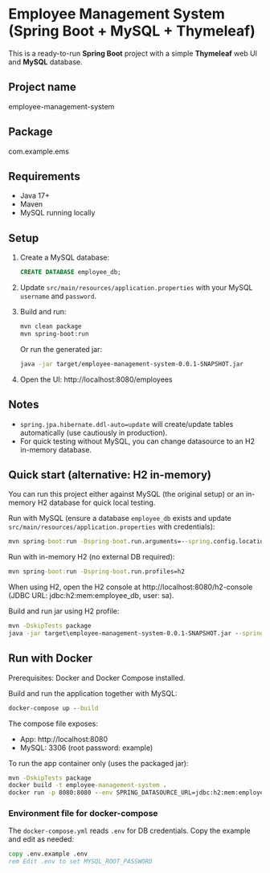 # Employee Management System (Spring Boot + MySQL + Thymeleaf)

This is a ready-to-run **Spring Boot** project with a simple **Thymeleaf** web UI and **MySQL** database.

## Project name
employee-management-system

## Package
com.example.ems

## Requirements
- Java 17+
- Maven
- MySQL running locally

## Setup
1. Create a MySQL database:
   ```sql
   CREATE DATABASE employee_db;
   ```
2. Update `src/main/resources/application.properties` with your MySQL `username` and `password`.

3. Build and run:
   ```bash
   mvn clean package
   mvn spring-boot:run
   ```
   Or run the generated jar:
   ```bash
   java -jar target/employee-management-system-0.0.1-SNAPSHOT.jar
   ```

4. Open the UI:
   http://localhost:8080/employees

## Notes
- `spring.jpa.hibernate.ddl-auto=update` will create/update tables automatically (use cautiously in production).
- For quick testing without MySQL, you can change datasource to an H2 in-memory database.

## Quick start (alternative: H2 in-memory)

You can run this project either against MySQL (the original setup) or an in-memory H2 database for quick local testing.

Run with MySQL (ensure a database `employee_db` exists and update `src/main/resources/application.properties` with credentials):

```cmd
mvn spring-boot:run -Dspring-boot.run.arguments=--spring.config.location=classpath:/application.properties
```

Run with in-memory H2 (no external DB required):

```cmd
mvn spring-boot:run -Dspring-boot.run.profiles=h2
```

When using H2, open the H2 console at http://localhost:8080/h2-console (JDBC URL: jdbc:h2:mem:employee_db, user: sa).

Build and run jar using H2 profile:

```cmd
mvn -DskipTests package
java -jar target\employee-management-system-0.0.1-SNAPSHOT.jar --spring.profiles.active=h2
```


## Run with Docker

Prerequisites: Docker and Docker Compose installed.

Build and run the application together with MySQL:

```cmd
docker-compose up --build
```

The compose file exposes:
- App: http://localhost:8080
- MySQL: 3306 (root password: example)

To run the app container only (uses the packaged jar):

```cmd
mvn -DskipTests package
docker build -t employee-management-system .
docker run -p 8080:8080 --env SPRING_DATASOURCE_URL=jdbc:h2:mem:employee_db --env SPRING_PROFILES_ACTIVE=h2 employee-management-system
```

### Environment file for docker-compose

The `docker-compose.yml` reads `.env` for DB credentials. Copy the example and edit as needed:

```cmd
copy .env.example .env
rem Edit .env to set MYSQL_ROOT_PASSWORD
```



